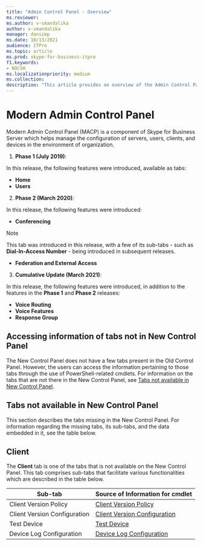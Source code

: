 ```yaml
---
title: "Admin Control Panel - Overview"
ms.reviewer: 
ms.author: v-smandalika
author: v-smandalika
manager: dansimp
ms.date: 10/13/2021
audience: ITPro
ms.topic: article
ms.prod: skype-for-business-itpro
f1.keywords:
- NOCSH
ms.localizationpriority: medium
ms.collection:
description: "This article provides an overview of the Admin Control Panel."
---
```


# Modern Admin Control Panel

Modern Admin Control Panel (MACP) is a component of Skype for Business Server which helps manage the configuration of servers, users, clients, and devices in the environment of organization.

1. **Phase 1 (July 2019)**: 

In this release, the following features were introduced, available as tabs:

- **Home**
- **Users**

2. **Phase 2 (March 2020)**: 

In this release, the following features were introduced:

- **Conferencing** 

> [!NOTE]
> This tab was introduced in this release, with a few of its sub-tabs - such as **Dial-In-Access Number** - being introduced in subsequent releases.

- **Federation and External Access**

3. **Cumulative Update (March 2021)**: 

In this release, the following features were introduced, in addition to the features in the **Phase 1** and **Phase 2** releases: 

- **Voice Routing**
- **Voice Features**
- **Response Group**

## Accessing information of tabs not in New Control Panel

The New Control Panel does not have a few tabs present in the Old Control Panel. However, the users can access the information pertaining to those tabs through the use of PowerShell-related cmdlets. For information on the tabs that are not there in the New Control Panel, see [Tabs not available in New Control Panel](#tabs-not-available-in-new-control-panel).

## Tabs not available in New Control Panel

This section describes the tabs missing in the New Control Panel. For information regarding the missing tabs, its sub-tabs, and the data embedded in it, see the table below.

## Client

The **Client** tab is one of the tabs that is not available on the New Control Panel. This tab comprises sub-tabs that facilitate various functionalities which are described in the table below.

|Sub-tab  |Source of Information for cmdlet  |
|---------|---------|
|Client Version Policy         |    [Client Version Policy](use-powershell-client-tab.md#client-version-policy)     |
|Client Version Configuration      |  [Client Version Configuration](use-powershell-client-tab.md#client-version-configuration)       |
|Test Device     | [Test Device](use-powershell-client-tab.md#test-device)        |
|Device Log Configuration         |    [Device Log Configuration](use-powershell-client-tab.md#device-log-configuration)     |




  




